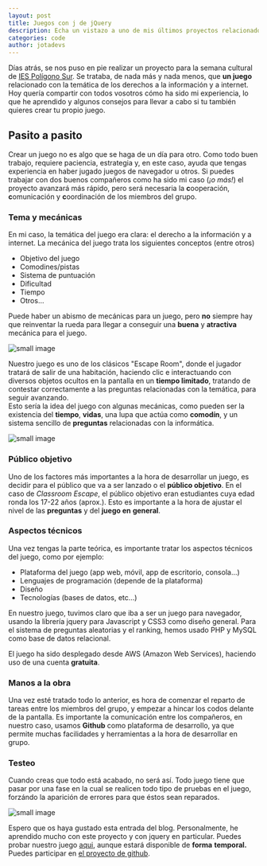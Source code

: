 ```yaml
---
layout: post
title: Juegos con j de jQuery
description: Echa un vistazo a uno de mis últimos proyectos relacionados con jQuery
categories: code
author: jotadevs
---
```



Días atrás, se nos puso en pie realizar un proyecto para la semana cultural de [IES Polígono Sur](https://iespoligonosur.org/). Se trataba, de nada más y nada menos, que **un juego** relacionado con la temática de los derechos a la información y a internet. Hoy quería compartir con todos vosotros cómo ha sido mi experiencia, lo que he aprendido y algunos consejos para llevar a cabo si tu también quieres crear tu propio juego.

## Pasito a pasito

Crear un juego no es algo que se haga de un día para otro. Como todo buen trabajo, requiere paciencia, estrategia y, en este caso, ayuda que tengas experiencia en haber jugado juegos de navegador u otros. Si puedes trabajar con dos buenos compañeros como ha sido mi caso (_¡o más!_) el proyecto avanzará más rápido, pero será necesaria la **c**ooperación, **c**omunicación y **c**oordinación de los miembros del grupo.

### Tema y mecánicas

En mi caso, la temática del juego era clara: el derecho a la información y a internet. La mecánica del juego trata los siguientes conceptos (entre otros)

-   Objetivo del juego
-   Comodines/pistas
-   Sistema de puntuación
-   Dificultad
-   Tiempo
-   Otros...

Puede haber un abismo de mecánicas para un juego, pero **no** siempre hay que reinventar la rueda para llegar a conseguir una **buena** y **atractiva** mecánica para el juego.

![small image]({{site.baseurl}}/images/j1.png)

Nuestro juego es uno de los clásicos "Escape Room", donde el jugador tratará de salir de una habitación, haciendo clic e interactuando con diversos objetos ocultos en la pantalla en un **tiempo limitado**, tratando de contestar correctamente a las preguntas relacionadas con la temática, para seguir avanzando.  
Esto sería la idea del juego con algunas mecánicas, como pueden ser la existencia del **tiempo**, **vidas**, una lupa que actúa como **comodín**, y un sistema sencillo de **preguntas** relacionadas con la informática.

![small image]({{site.baseurl}}/images/j2.png)

### Público objetivo

Uno de los factores más importantes a la hora de desarrollar un juego, es decidir para el público que va a ser lanzado o el **público objetivo**. En el caso de _Classroom Escape_, el público objetivo eran estudiantes cuya edad ronda los 17-22 años (aprox.). Esto es importante a la hora de ajustar el nivel de las **preguntas** y del **juego en** **general**.

### Aspectos técnicos

Una vez tengas la parte teórica, es importante tratar los aspectos técnicos del juego, como por ejemplo:

-   Plataforma del juego (app web, móvil, app de escritorio, consola...)
-   Lenguajes de programación (depende de la plataforma)
-   Diseño
-   Tecnologías (bases de datos, etc...)

En nuestro juego, tuvimos claro que iba a ser un juego para navegador, usando la librería jquery para Javascript y CSS3 como diseño general. Para el sistema de preguntas aleatorias y el ranking, hemos usado PHP y MySQL como base de datos relacional.

El juego ha sido desplegado desde AWS (Amazon Web Services), haciendo uso de una cuenta **gratuita**.

### Manos a la obra

Una vez esté tratado todo lo anterior, es hora de comenzar el reparto de tareas entre los miembros del grupo, y empezar a hincar los codos delante de la pantalla. Es importante la comunicación entre los compañeros, en nuestro caso, usamos **Github** como plataforma de desarrollo, ya que permite muchas facilidades y herramientas a la hora de desarrollar en grupo.

### Testeo

Cuando creas que todo está acabado, no será así. Todo juego tiene que pasar por una fase en la cual se realicen todo tipo de pruebas en el juego, forzándo la aparición de errores para que éstos sean reparados.

![small image]({{site.baseurl}}/images/j3.png)

Espero que os haya gustado esta entrada del blog. Personalmente, he aprendido mucho con este proyecto y con jquery en particular. Puedes probar nuestro juego [aqui](http://54.218.125.245/game/), aunque estará disponible de **forma** **temporal.** Puedes participar en [el proyecto de github](https://github.com/JuandeLS3/ClassRoom-Escape-Game).
